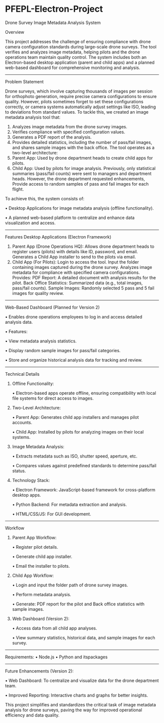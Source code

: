 # PFEPL-Electron-Project


Drone Survey Image Metadata Analysis System

Overview

This project addresses the challenge of ensuring compliance with drone camera configuration standards during large-scale drone surveys. The tool verifies and analyzes image metadata, helping pilots and the drone operations team maintain quality control. The system includes both an Electron-based desktop application (parent and child apps) and a planned web-based dashboard for comprehensive monitoring and analysis.
________________________________________
Problem Statement

Drone surveys, which involve capturing thousands of images per session for orthophoto generation, require precise camera configurations to ensure quality. However, pilots sometimes forget to set these configurations correctly, or camera systems automatically adjust settings like ISO, leading to deviations from standard values.
To tackle this, we created an image metadata analysis tool that:
1.	Analyzes image metadata from the drone survey images.
2.	Verifies compliance with specified configuration values.
3.	Generates a PDF report of the analysis.
4.	Provides detailed statistics, including the number of pass/fail images, and shares sample images with the back office.
The tool operates as a two-level architecture:
1.	Parent App: Used by drone department heads to create child apps for pilots.
2.	Child App: Used by pilots for image analysis.
Previously, only statistical summaries (pass/fail counts) were sent to managers and department heads. However, the drone department requested enhancements, Provide access to random samples of pass and fail images for each flight.

To achieve this, the system consists of:

•	Desktop Applications for image metadata analysis (offline functionality).

•	A planned web-based platform to centralize and enhance data visualization and access.
________________________________________
Features
Desktop Applications (Electron Framework)
1.	Parent App (Drone Operations HQ):
Allows drone department heads to register users (pilots) with details like ID, password, and email.
Generates a Child App installer to send to the pilots via email.
2.	Child App (For Pilots):
Login to access the tool.
Input the folder containing images captured during the drone survey.
Analyzes image metadata for compliance with specified camera configurations.
Provides:
PDF Report: A detailed document with analysis results for the pilot.
Back Office Statistics: Summarized data (e.g., total images, pass/fail counts).
Sample Images: Randomly selected 5 pass and 5 fail images for quality review.
________________________________________
Web-Based Dashboard (Planned for Version 2)

•	Enables drone operations employees to log in and access detailed analysis data.

•	Features:

•	View metadata analysis statistics.

•	Display random sample images for pass/fail categories.

•	Store and organize historical analysis data for tracking and review.

________________________________________
Technical Details
1.	Offline Functionality:
   
    •	Electron-based apps operate offline, ensuring compatibility with local file systems for direct access to images.
  
3.	Two-Level Architecture:
   
    •	Parent App: Generates child app installers and manages pilot accounts.

    •	Child App: Installed by pilots for analyzing images on their local systems.
  
5.	Image Metadata Analysis:
   
    •	Extracts metadata such as ISO, shutter speed, aperture, etc.

    •	Compares values against predefined standards to determine pass/fail status.
  
7.	Technology Stack:
   
    •	Electron Framework: JavaScript-based framework for cross-platform desktop apps.

    •	Python Backend: For metadata extraction and analysis.

    •	HTML/CSS/JS: For GUI development.
  	
________________________________________
Workflow

1.	Parent App Workflow:

    •	Register pilot details.

    •	Generate child app installer.

    •	Email the installer to pilots.

2.	Child App Workflow:

    •	Login and input the folder path of drone survey images.

    •	Perform metadata analysis.

    •	Generate: PDF report for the pilot and Back office statistics with sample images.

3.	Web Dashboard (Version 2):

    •	Access data from all child app analyses.

    •	View summary statistics, historical data, and sample images for each survey.
________________________________________
Requirements: 
•	Node.js
•   Python and itspackages 
________________________________________
Future Enhancements (Version 2):

•	Web Dashboard: To centralize and visualize data for the drone department team.

•	Improved Reporting: Interactive charts and graphs for better insights.

This project simplifies and standardizes the critical task of image metadata analysis for drone surveys, paving the way for improved operational efficiency and data quality.

